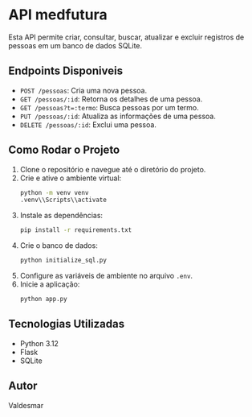 # API medfutura

Esta API permite criar, consultar, buscar, atualizar e excluir registros de pessoas em um banco de dados SQLite.

## Endpoints Disponiveis

- `POST /pessoas`: Cria uma nova pessoa.
- `GET /pessoas/:id`: Retorna os detalhes de uma pessoa.
- `GET /pessoas?t=:termo`: Busca pessoas por um termo.
- `PUT /pessoas/:id`: Atualiza as informações de uma pessoa.
- `DELETE /pessoas/:id`: Exclui uma pessoa.

## Como Rodar o Projeto

1. Clone o repositório e navegue até o diretório do projeto.
2. Crie e ative o ambiente virtual:
    ```sh
    python -m venv venv
    .venv\\Scripts\\activate
    ```
3. Instale as dependências:
    ```sh
    pip install -r requirements.txt
    ```
4. Crie o banco de dados:
    ```sh
    python initialize_sql.py
    ```
5. Configure as variáveis de ambiente no arquivo `.env`.
6. Inicie a aplicação:
    ```sh
    python app.py
    ```

## Tecnologias Utilizadas

- Python 3.12
- Flask
- SQLite

## Autor

Valdesmar
